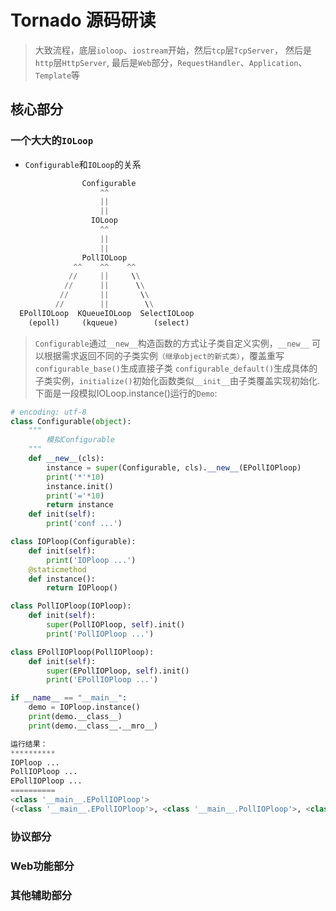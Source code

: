 
# Tornado 源码研读

> 大致流程，底层`ioloop`、`iostream`开始，然后`tcp`层`TcpServer`，
然后是`http`层`HttpServer`, 最后是`Web`部分，`RequestHandler`、`Application`、`Template`等

## 核心部分

### 一个大大的`IOLoop`

+ `Configurable`和`IOLoop`的关系


```python
                Configurable
                    ^^
                    ||
                    ||
                  IOLoop
                    ^^
                    ||
                    ||
                PollIOLoop
              ^^    ^^    ^^
             //     ||     \\
            //      ||      \\
           //       ||       \\
          //        ||        \\
  EPollIOLoop  KQueueIOLoop  SelectIOLoop
    (epoll)     (kqueue)        (select)

```

>  `Configurable`通过`__new__`构造函数的方式让子类自定义实例，`__new__`
可以根据需求返回不同的子类实例`（继承object的新式类）`，覆盖重写`configurable_base()`生成直接子类
`configurable_default()`生成具体的子类实例，`initialize()`初始化函数类似`__init__`由子类覆盖实现初始化.
下面是一段模拟IOLoop.instance()运行的`Demo`:

```python
# encoding: utf-8
class Configurable(object):
    """
        模拟Configurable
    """
    def __new__(cls):
        instance = super(Configurable, cls).__new__(EPollIOPloop)
        print('*'*10)
        instance.init()
        print('='*10)
        return instance
    def init(self):
        print('conf ...')

class IOPloop(Configurable):
    def init(self):
        print('IOPloop ...')
    @staticmethod
    def instance():
        return IOPloop()

class PollIOPloop(IOPloop):
    def init(self):
        super(PollIOPloop, self).init()
        print('PollIOPloop ...')

class EPollIOPloop(PollIOPloop):
    def init(self):
        super(EPollIOPloop, self).init()
        print('EPollIOPloop ...')

if __name__ == "__main__":
    demo = IOPloop.instance()
    print(demo.__class__)
    print(demo.__class__.__mro__)

运行结果：
**********
IOPloop ...
PollIOPloop ...
EPollIOPloop ...
==========
<class '__main__.EPollIOPloop'>
(<class '__main__.EPollIOPloop'>, <class '__main__.PollIOPloop'>, <class '__main__.IOPloop'>, <class '__main__.Configurable'>, <type 'object'>)
```


### 协议部分

### Web功能部分

### 其他辅助部分


